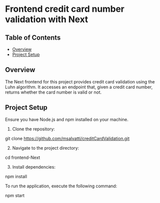 # Frontend credit card number validation with Next

## Table of Contents

- [Overview](#overview)
- [Project Setup](#project-setup)

## Overview

The Next frontend for this project provides credit card validation using the Luhn algorithm. It accesses an endpoint that, given a credit card number, returns whether the card number is valid or not.

## Project Setup

Ensure you have Node.js and npm installed on your machine.

1. Clone the repository:

git clone https://github.com/msalvatti/creditCardValidation.git

2. Navigate to the project directory:

cd frontend-Next

3. Install dependencies:

npm install

To run the application, execute the following command:

npm start